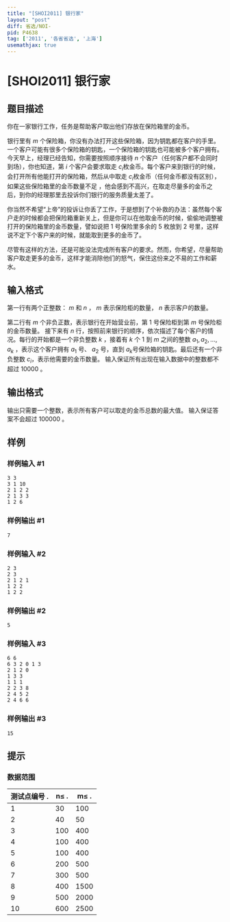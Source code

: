 ```yaml
---
title: "[SHOI2011] 银行家"
layout: "post"
diff: 省选/NOI-
pid: P4638
tag: ['2011', '各省省选', '上海']
usemathjax: true
---
```


# [SHOI2011] 银行家
## 题目描述

你在一家银行工作，任务是帮助客户取出他们存放在保险箱里的金币。

银行里有 $m$ 个保险箱，你没有办法打开这些保险箱，因为钥匙都在客户的手里。一个客户可能有很多个保险箱的钥匙，一个保险箱的钥匙也可能被多个客户拥有。今天早上，经理已经告知，你需要按照顺序接待 $n$ 个客户（任何客户都不会同时到场），你也知道，第 $i$ 个客户会要求取走 $c_i$​​ 枚金币。每个客户来到银行的时候，会打开所有他能打开的保险箱，然后从中取走 $c_i$​​ 枚金币（任何金币都没有区别），如果这些保险箱里的金币数量不足 ，他会感到不高兴，在取走尽量多的金币之后，到你的经理那里去投诉你们银行的服务质量太差了。

你当然不希望“上帝”的投诉让你丢了工作，于是想到了个补救的办法：虽然每个客户走的时候都会把保险箱重新关上，但是你可以在他取金币的时候，偷偷地调整被打开的保险箱里的金币数量，譬如说把 $1$ 号保险里多余的 $5$ 枚放到 $2$ 号里，这样说不定下个客户来的时候，就能取到更多的金币了。

尽管有这样的方法，还是可能没法完成所有客户的要求。然而，你希望，尽量帮助客户取走更多的金币，这样才能消除他们的怒气，保住这份来之不易的工作和薪水。 
## 输入格式

第一行有两个正整数： $m$ 和 $n$ ， $m$ 表示保险柜的数量， $n$ 表示客户的数量。

第二行有 $m$ 个非负正数，表示银行在开始营业前，第 $1$ 号保险柜到第 $m$ 号保险柜的金币数量。 接下来有 $n$ 行，按照前来银行的顺序，依次描述了每个客户的情况。每行的开始都是一个非负整数 $k$ ，接着有 $k$ 个 $1$ 到 $m$ 之间的整数 $a_1,a_2,…,a_k$ ，表示这个客户拥有 $a_1$​​ 号、 $a_2$ 号，直到 $a_k$​​ 号保险箱的钥匙。最后还有一个非负整数 $c_i$​​ ，表示他需要的金币数量。 输入保证所有出现在输入数据中的整数都不超过 $10000$ 。
## 输出格式

输出只需要一个整数，表示所有客户可以取走的金币总数的最大值。
输入保证答案不会超过 $100000$ 。 
## 样例

### 样例输入 #1
```
3 3
3 1 10
2 1 2 2
2 1 3 3
1 2 6
```
### 样例输出 #1
```
7
```
### 样例输入 #2
```
2 3
2 3
2 1 2 1
1 2 2
1 2 2
```
### 样例输出 #2
```
5
```
### 样例输入 #3
```
6 6
6 3 2 0 1 3
2 1 2 0
1 3 3
1 1 1
2 2 3 8
2 4 5 2
2 4 6 6
```
### 样例输出 #3
```
15
```
## 提示

### 数据范围

测试点编号 .|n$\le$ .|m$\le$ .
-|-|-
1|30|100
2|40|50
3|100|400
4|100|400
5|100|400
6|200|500
7|300|500
8|400|1500
9|500|2000
10|600|2500
